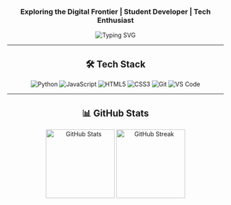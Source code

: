 <div align="center">


### Exploring the Digital Frontier | Student Developer | Tech Enthusiast

<p align="center">
  <img src="https://readme-typing-svg.herokuapp.com?font=Fira+Code&pause=1000&color=2196F3&center=true&vCenter=true&width=435&lines=Always+learning+new+technologies;Passionate+about+clean+code;Building+the+future+with+code" alt="Typing SVG" />
</p>

</div>

---

<div align="center">

## 🛠️ Tech Stack

![Python](https://img.shields.io/badge/-Python-3776AB?style=flat-square&logo=Python&logoColor=white)
![JavaScript](https://img.shields.io/badge/-JavaScript-F7DF1E?style=flat-square&logo=javascript&logoColor=black)
![HTML5](https://img.shields.io/badge/-HTML5-E34F26?style=flat-square&logo=html5&logoColor=white)
![CSS3](https://img.shields.io/badge/-CSS3-1572B6?style=flat-square&logo=css3)
![Git](https://img.shields.io/badge/-Git-F05032?style=flat-square&logo=git&logoColor=white)
![VS Code](https://img.shields.io/badge/-VS%20Code-007ACC?style=flat-square&logo=visual-studio-code)

</div>

---

<div align="center">

## 📊 GitHub Stats

<img src="https://github-readme-stats.vercel.app/api?username=BrickHR&show_icons=true&theme=tokyonight" alt="GitHub Stats" height="160"/>
<img src="https://github-readme-streak-stats.herokuapp.com/?user=BrickHR&theme=tokyonight" alt="GitHub Streak" height="160"/>

</div>

